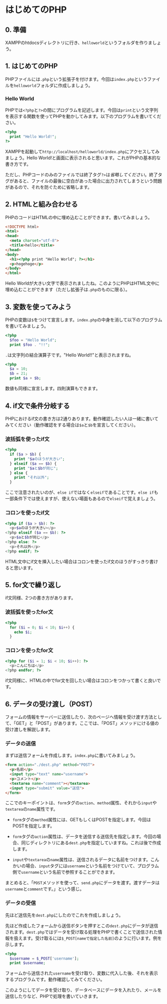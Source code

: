 # はじめてのPHP

## 0. 準備

XAMPPのhtdocsディレクトリに行き、`helloworld`というフォルダを作りましょう。


## 1. はじめてのPHP

PHPファイルには`.php`という拡張子を付けます。今回は`index.php`というファイルを`helloworld`フォルダに作成しましょう。

### Hello World

PHPでは`<?php`と`?>`の間にプログラムを記述します。今回は`print`という文字列を表示する関数を使ってPHPを動かしてみます。以下のプログラムを書いてください。

```php
<?php
  print "Hello World!";
?>
```

XAMPPを起動して`http://localhost/helloworld/index.php`にアクセスしてみましょう。Hello World!と画面に表示されると思います。これがPHPの基本的な書き方です。

ただし、PHPコードのみのファイルでは終了タグ`?>`は*省略してください*。終了タグがあると、ファイルの最後に空白があった場合に出力されてしまうという問題があるので、それを防ぐために省略します。

## 2. HTMLと組み合わせる

PHPのコードはHTMLの中に埋め込むことができます。書いてみましょう。

```html
<!DOCTYPE html>
<html>
<head>
  <meta charset="utf-8">
  <title>hello</title>
</head>
<body>
  <h1><?php print "Hello World"; ?></h1>
  <p>hogehoge</p>
</body>
</html>
```

Hello Worldが大きい文字で表示されましたね。このようにPHPはHTML文中に埋め込むことができます（ただし拡張子は`.php`のものに限る）。

## 3. 変数を使ってみよう

PHPの変数は`$`をつけて宣言します。`index.php`の中身を消して以下のプログラムを書いてみましょう。

```php
<?php
  $foo = "Hello World";  
  print $foo . "!!";
```

`.`は文字列の結合演算子です。"Hello World!!"と表示されますね。

```php
<?php
  $a = 10;
  $b = 21;
  print $a + $b;
```

数値も同様に宣言します。四則演算もできます。

## 4. if文で条件分岐する

PHPにおけるif文の書き方は2通りあります。動作確認したい人は一緒に書いてみてください（動作確認をする場合は`$a`と`$b`を宣言してください）。

### 波括弧を使ったif文

```php
<?php
  if ($a > $b) {
    print "$aのほうが大きい";
  } elseif ($a == $b) {
    print "$aと$bが同じ";  
  } else {
    print "それ以外";
  }
```

ここで注意されたいのが、`else if`ではなく`elseif`であることです。`else if`も一部条件下では使えますが、使えない場面もあるので`elseif`で覚えましょう。

### コロンを使ったif文

```php
<?php if ($a > $b): ?>
  <p>$aのほうが大きい</p>
<?php elseif ($a == $b): ?>
  <p>$aと$bが同じ</p>
<?php else: ?>
  <p>それ以外</p>
<?php endif; ?>
```

HTML文中にif文を挿入したい場合はコロンを使ったif文のほうがすっきり書けると思います。

## 5. for文で繰り返し

if文同様、2つの書き方があります。

### 波括弧を使ったfor文

```php
<?php
  for ($i = 0; $i < 10; $i++) {
    echo $i;
  }
```

### コロンを使ったfor文

```php
<?php for ($i = 1; $i < 10; $i++): ?>
  <p>こんにちは</p>
<?php endfor; ?>
```

if文同様に、HTMLの中でfor文を回したい場合はコロンをつかって書くと良いです。

## 6. データの受け渡し（POST）

フォームの情報をサーバーに送信したり、次のページへ情報を受け渡す方法として、「GET」と「POST」があります。ここでは、「POST」メソッドにける値の受け渡しを解説します。

### データの送信

まずは送信フォームを作成します。`index.php`に書いてみましょう。

```html
<form action="./dest.php" method="POST">
  <p>名前</p>
  <input type="text" name="username">
  <p>コメント</p>
  <textarea name="comment"></textarea>
  <input type="submit" value="送信">
</form>
```

ここでのキーポイントは、`form`タグの`action`、`method`属性、それから`input`や`textarea`の`name`属性です。

- `form`タグの`method`属性には、GETもしくはPOSTを指定します。今回はPOSTを指定します。

- `form`タグの`action`属性は、データを送信する送信先を指定します。今回の場合、同じディレクトリにある`dest.php`を指定していますね。これは後で作成します。

- `input`や`textarea`の`name`属性は、送信されるデータに名前をつけます。こんかいの場合、`input`タグには`username`という名前をつけていて、プログラム側で`username`という名前で参照することができます。

まとめると、「`POST`メソッドを使って、`send.php`にデータを渡す。渡すデータは`username`と`comment`です。」という感じ。

### データの受信

先ほど送信先を`dest.php`にしたのでこれを作成しましょう。

先ほど作成したフォームから送信ボタンを押すとこの`dest.php`にデータが送信されます。`dest.php`ではデータを受け取る処理をPHPで書くことで送信された情報を扱えます。受け取るには`$_POST[nameで指定した名前]`のように行います。例を示します。

```php
<?php
  $username = $_POST['username'];
  print $username;
```

フォームから送信された`username`を受け取り、変数に代入した後、それを表示するプログラムです。動作確認してみてください。

このようにしてデータを受け取り、データベースにデータを入れたり、メールを送信したりなど、PHPで処理を書いていきます。

